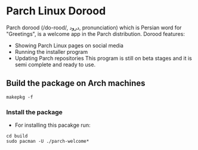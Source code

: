 # Parch Linux Dorood
Parch dorood (/do-rood/, درود, pronunciation) which is Persian word for "Greetings", is a welcome app in the Parch distribution. Dorood features:

- Showing Parch Linux pages on social media
- Running the installer program
- Updating Parch repositories
This program is still on beta stages and it is semi complete and ready to use.

## Build the package on Arch machines

```shell
makepkg -f
```

### Install the package
- For installing this pacakge run:
```shell
cd build
sudo pacman -U ./parch-welcome*
```